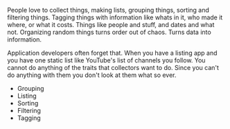 People love to collect things, making lists, grouping things, sorting and filtering things. Tagging things with information like whats in it, who made it where, or what it costs. Things like people and stuff, and dates and what not.
Organizing random things turns order out of chaos. Turns data into information. 

Application developers often forget that. When you have a listing app and you have one static list like YouTube's list of channels you follow. You cannot do anything of the traits that collectors want to do. Since you can't do anything with them you don't look at them what so ever.



* Grouping
* Listing
* Sorting
* Filtering
* Tagging